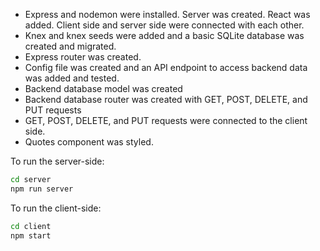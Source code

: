 * Express and nodemon were installed. Server was created. React was added. Client side and server side were connected with each other.
* Knex and knex seeds were added and a basic SQLite database was created and migrated.
* Express router was created.
* Config file was created and an API endpoint to access backend data was added and tested.
* Backend database model was created
* Backend database router was created with GET, POST, DELETE, and PUT requests
* GET, POST, DELETE, and PUT requests were connected to the client side.
* Quotes component was styled.

To run the server-side:
```bash
cd server
npm run server
```

To run the client-side:
```bash
cd client
npm start
```